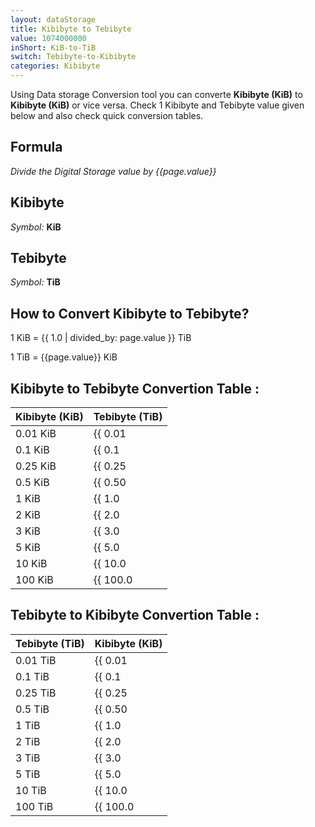 ```yaml
---
layout: dataStorage
title: Kibibyte to Tebibyte
value: 1074000000
inShort: KiB-to-TiB
switch: Tebibyte-to-Kibibyte
categories: Kibibyte
---
```


Using Data storage Conversion tool you can converte **Kibibyte (KiB)** to **Kibibyte (KiB)** or vice versa. Check 1 Kibibyte and Tebibyte value given below and also check quick conversion tables.

## Formula
*Divide the Digital Storage value by {{page.value}}*

## Kibibyte
*Symbol:* **KiB**

## Tebibyte
*Symbol:* **TiB**

## How to Convert Kibibyte to Tebibyte?

1 KiB = {{ 1.0 | divided_by: page.value }} TiB

1 TiB = {{page.value}} KiB


## Kibibyte to Tebibyte Convertion Table :

| Kibibyte (KiB) | Tebibyte (TiB) |
| ---- | ---- |
| 0.01 KiB | {{ 0.01 | divided_by: page.value | round: 12 }} TiB |
| 0.1 KiB | {{ 0.1 | divided_by: page.value | round: 12 }} TiB |
| 0.25 KiB | {{ 0.25 | divided_by: page.value | round: 12 }} TiB |
| 0.5 KiB | {{ 0.50 | divided_by: page.value | round: 12 }} TiB |
| 1 KiB | {{ 1.0 | divided_by: page.value | round: 12 }} TiB |
| 2 KiB | {{ 2.0 | divided_by: page.value | round: 12 }} TiB |
| 3 KiB | {{ 3.0 | divided_by: page.value | round: 12 }} TiB |
| 5 KiB | {{ 5.0 | divided_by: page.value | round: 12 }} TiB |
| 10 KiB | {{ 10.0 | divided_by: page.value | round: 12 }} TiB |
| 100 KiB | {{ 100.0 | divided_by: page.value | round: 12 }} TiB |

## Tebibyte to Kibibyte Convertion Table :

| Tebibyte (TiB) | Kibibyte (KiB) |
| ---- | ---- |
| 0.01 TiB | {{ 0.01 | times: page.value | round: 12 }} KiB |
| 0.1 TiB | {{ 0.1 | times: page.value | round: 12 }} KiB |
| 0.25 TiB | {{ 0.25 | times: page.value | round: 12 }} KiB |
| 0.5 TiB | {{ 0.50 | times: page.value | round: 12 }} KiB |
| 1 TiB | {{ 1.0 | times: page.value | round: 12 }} KiB |
| 2 TiB | {{ 2.0 | times: page.value | round: 12 }} KiB |
| 3 TiB | {{ 3.0 | times: page.value | round: 12 }} KiB |
| 5 TiB | {{ 5.0 | times: page.value | round: 12 }} KiB |
| 10 TiB | {{ 10.0 | times: page.value | round: 12 }} KiB |
| 100 TiB | {{ 100.0 | times: page.value | round: 12 }} KiB |


<script>
document.getElementById('selectInput')[5].selected = true
document.getElementById('selectOutput')[17].selected = true
</script>
